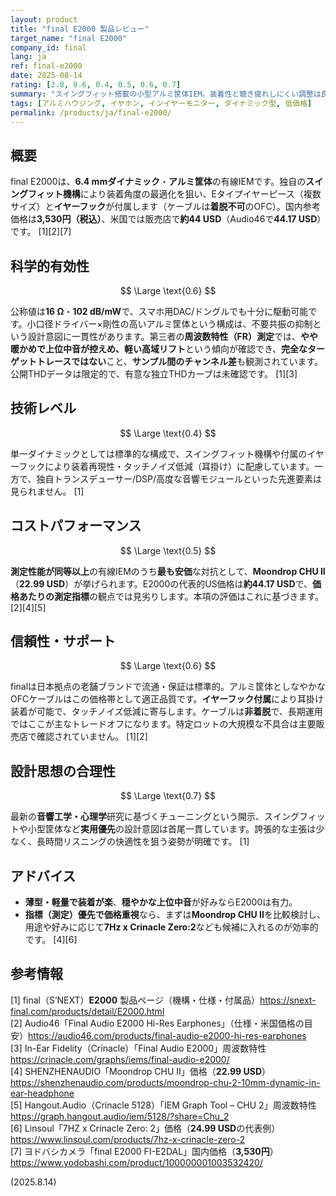 ```yaml
---
layout: product
title: "final E2000 製品レビュー"
target_name: "final E2000"
company_id: final
lang: ja
ref: final-e2000
date: 2025-08-14
rating: [2.8, 0.6, 0.4, 0.5, 0.6, 0.7]
summary: "スイングフィット搭載の小型アルミ筐体IEM。装着性と聴き疲れしにくい調整は良好だが、測定基準の観点ではより安価な対抗に分があります"
tags: [アルミハウジング, イヤホン, インイヤーモニター, ダイナミック型, 低価格]
permalink: /products/ja/final-e2000/
---
```

## 概要

final E2000は、**6.4 mmダイナミック**・**アルミ筐体**の有線IEMです。独自の**スイングフィット機構**により装着角度の最適化を狙い、Eタイプイヤーピース（複数サイズ）と**イヤーフック**が付属します（ケーブルは**着脱不可**のOFC）。国内参考価格は**3,530円（税込）**、米国では販売店で**約44 USD**（Audio46で**44.17 USD**）です。 [1][2][7]

## 科学的有効性

$$ \Large \text{0.6} $$

公称値は**16 Ω**・**102 dB/mW**で、スマホ用DAC/ドングルでも十分に駆動可能です。小口径ドライバー×剛性の高いアルミ筐体という構成は、不要共振の抑制という設計意図に一貫性があります。第三者の**周波数特性（FR）測定**では、**やや暖かめで上位中音が控えめ、軽い高域リフト**という傾向が確認でき、**完全なターゲットトレースではない**こと、**サンプル間のチャンネル差**も観測されています。公開THDデータは限定的で、有意な独立THDカーブは未確認です。 [1][3]

## 技術レベル

$$ \Large \text{0.4} $$

単一ダイナミックとしては標準的な構成で、スイングフィット機構や付属のイヤーフックにより装着再現性・タッチノイズ低減（耳掛け）に配慮しています。一方で、独自トランスデューサー/DSP/高度な音響モジュールといった先進要素は見られません。 [1]

## コストパフォーマンス

$$ \Large \text{0.5} $$

**測定性能が同等以上**の有線IEMのうち**最も安価**な対抗として、**Moondrop CHU II**（**22.99 USD**）が挙げられます。E2000の代表的US価格は**約44.17 USD**で、**価格あたりの測定指標**の観点では見劣りします。本項の評価はこれに基づきます。 [2][4][5]

## 信頼性・サポート

$$ \Large \text{0.6} $$

finalは日本拠点の老舗ブランドで流通・保証は標準的。アルミ筐体としなやかなOFCケーブルはこの価格帯として適正品質です。**イヤーフック付属**により耳掛け装着が可能で、タッチノイズ低減に寄与します。ケーブルは**非着脱**で、長期運用ではここが主なトレードオフになります。特定ロットの大規模な不具合は主要販売店で確認されていません。 [1][2]

## 設計思想の合理性

$$ \Large \text{0.7} $$

最新の**音響工学・心理学**研究に基づくチューニングという開示、スイングフィットや小型筐体など**実用優先**の設計意図は首尾一貫しています。誇張的な主張は少なく、長時間リスニングの快適性を狙う姿勢が明確です。 [1]

## アドバイス

- **薄型・軽量で装着が楽**、**穏やかな上位中音**が好みならE2000は有力。  
- **指標（測定）優先で価格重視**なら、まずは**Moondrop CHU II**を比較検討し、用途や好みに応じて**7Hz x Crinacle Zero:2**なども候補に入れるのが効率的です。 [4][6]

## 参考情報

[1] final（S’NEXT）**E2000** 製品ページ（機構・仕様・付属品）https://snext-final.com/products/detail/E2000.html  
[2] Audio46「Final Audio E2000 Hi-Res Earphones」（仕様・米国価格の目安）https://audio46.com/products/final-audio-e2000-hi-res-earphones  
[3] In-Ear Fidelity（Crinacle）「Final Audio E2000」周波数特性 https://crinacle.com/graphs/iems/final-audio-e2000/  
[4] SHENZHENAUDIO「Moondrop CHU II」価格（**22.99 USD**）https://shenzhenaudio.com/products/moondrop-chu-2-10mm-dynamic-in-ear-headphone  
[5] Hangout.Audio（Crinacle 5128）「IEM Graph Tool – CHU 2」周波数特性 https://graph.hangout.audio/iem/5128/?share=Chu_2  
[6] Linsoul「7HZ x Crinacle Zero: 2」価格（**24.99 USD**の代表例）https://www.linsoul.com/products/7hz-x-crinacle-zero-2  
[7] ヨドバシカメラ「final E2000 FI-E2DAL」国内価格（**3,530円**）https://www.yodobashi.com/product/100000001003532420/


(2025.8.14)